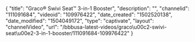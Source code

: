 {
    "title": "Graco&reg; Swivi Seat&trade; 3-in-1 Booster",
    "description": "",
    "channelid": "111091684",
    "videoid": "109976422",
    "date_created": "1502520138",
    "date_modified": "1504049172",
    "type": "captivate",
    "layout": "channelVideo",
    "url": "\/bbbusa-latest-videos\/graco\u00c2-swivi-seat\u00e2-3-in-1-booster\/111091684-109976422"
}